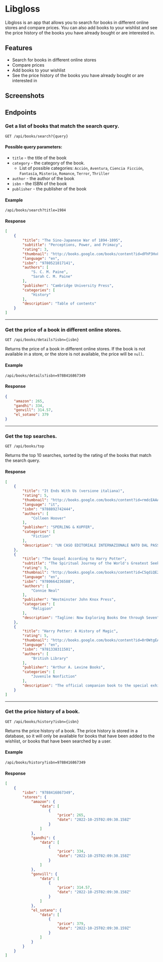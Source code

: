 # **Libgloss**
Libgloss is an app that allows you to search for books in different online stores and compare prices. You can also add books to your wishlist and see the price history of the books you have already bought or are interested in.
## **Features**
* Search for books in different online stores
* Compare prices
* Add books to your wishlist
* See the price history of the books you have already bought or are interested in
## **Screenshots**
## **Endpoints**
### **Get a list of books that match the search query.**
`GET /api/books/search?{query}`

#### Possible query parameters:
* `title` - the title of the book
* `category` - the category of the book.
    * List of possible categories: `Acción`, `Aventura`, `Ciencia Ficción`, `Fantasía`, `Misterio`, `Romance`, `Terror`, `Thriller`
* `author` - the author of the book
* `isbn` - the ISBN of the book
* `publisher` - the publisher of the book

#### Example
`/api/books/search?title=1984`

#### Response
```json
[
    {
        "title": "The Sino-Japanese War of 1894-1895",
        "subtitle": "Perceptions, Power, and Primacy",
        "rating": 3,
        "thumbnail": "http://books.google.com/books/content?id=dFhP3Hv83OoC&printsec=frontcover&img=1&zoom=1&edge=curl&source=gbs_api",
        "language": "en",
        "isbn": "9780521817141",
        "authors": [
            "S. C. M. Paine",
            "Sarah C. M. Paine"
        ],
        "publisher": "Cambridge University Press",
        "categories": [
            "History"
        ],
        "description": "Table of contents"
    }
]
```
-----
### **Get the price of a book in different online stores.**
`GET /api/books/details?isbn={isbn}`

Returns the price of a book in different online stores. If the book is not available in a store, or the store is not available, the price will be `null`.

#### Example
`/api/books/details?isbn=9788416867349`

#### Response
```json
{
    "amazon": 265,
    "gandhi": 334,
    "gonvill": 314.57,
    "el_sotano": 379
}
```
-----
### **Get the top searches.**
`GET /api/books/top`

Returns the top 10 searches, sorted by the rating of the books that match the search query.
#### Response
```json
[
    {
        "title": "It Ends With Us (versione italiana)",
        "rating": 5,
        "thumbnail": "http://books.google.com/books/content?id=rmdcEAAAQBAJ&printsec=frontcover&img=1&zoom=1&source=gbs_api",
        "language": "it",
        "isbn": "9788892742444",
        "authors": [
            "Colleen Hoover"
        ],
        "publisher": "SPERLING & KUPFER",
        "categories": [
            "Fiction"
        ],
        "description": "UN CASO EDITORIALE INTERNAZIONALE NATO DAL PASSAPAROLA. UNA STORIA UNICA E COMMOVENTE, IMPOSSIBILE DA DIMENTICARE...",
    },
    {
        "title": "The Gospel According to Harry Potter",
        "subtitle": "The Spiritual Journey of the World's Greatest Seeker",
        "rating": 5,
        "thumbnail": "http://books.google.com/books/content?id=C5qdiQE2g9sC&printsec=frontcover&img=1&zoom=1&edge=curl&source=gbs_api",
        "language": "en",
        "isbn": "9780664236588",
        "authors": [
            "Connie Neal"
        ],
        "publisher": "Westminster John Knox Press",
        "categories": [
            "Religion"
        ],
        "description": "Tagline: Now Exploring Books One through Seven",
    },
    {
        "title": "Harry Potter: A History of Magic",
        "rating": 5,
        "thumbnail": "http://books.google.com/books/content?id=0rOWtgEACAAJ&printsec=frontcover&img=1&zoom=1&source=gbs_api",
        "language": "en",
        "isbn": "9781338311501",
        "authors": [
            "British Library"
        ],
        "publisher": "Arthur A. Levine Books",
        "categories": [
            "Juvenile Nonfiction"
        ],
        "description": "The official companion book to the special exhibition Harry Potter: A History of Magic, featuring an extraordinary treasure trove of magical artifacts...",
    }
]
```
-----
### **Get the price history of a book.**
`GET /api/books/history?isbn={isbn}`

Returns the price history of a book. The price history is stored in a database, so it will only be available for books that have been added to the wishlist, or books that have been searched by a user.
#### Example
`/api/books/history?isbn=9788416867349`
#### Response
```json
[
    {
        "isbn": "9788416867349",
        "stores": {
            "amazon": {
                "data": [
                    {
                        "price": 265,
                        "date": "2022-10-25T02:09:30.158Z"
                    }
                ]
            },
            "gandhi": {
                "data": [
                    {
                        "price": 334,
                        "date": "2022-10-25T02:09:30.158Z"
                    }
                ]
            },
            "gonvill": {
                "data": [
                    {
                        "price": 314.57,
                        "date": "2022-10-25T02:09:30.158Z"
                    }
                ]
            },
            "el_sotano": {
                "data": [
                    {
                        "price": 379,
                        "date": "2022-10-25T02:09:30.159Z"
                    }
                ]
            }
        }
    }
]
```